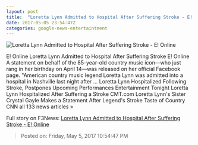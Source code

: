 ```yaml
---
layout: post
title:  "Loretta Lynn Admitted to Hospital After Suffering Stroke - E! Online"
date: 2017-05-05 23:54:47Z
categories: google-news-entertaintment
---
```


![Loretta Lynn Admitted to Hospital After Suffering Stroke - E! Online](http://akns-images.eonline.com/eol_images/Entire_Site/201745/rs_600x600-170505164340-600.Loretta-Lynn.kg.050517.jpg?downsize=450:*&crop=450:350;left,top)

E! Online Loretta Lynn Admitted to Hospital After Suffering Stroke E! Online A statement on behalf of the 85-year-old country music icon—who just rang in her birthday on April 14—was released on her official Facebook page. "American country music legend Loretta Lynn was admitted into a hospital in Nashville last night after ... Loretta Lynn Hospitalized Following Stroke, Postpones Upcoming Performances Entertainment Tonight Loretta Lynn Hospitalized After Suffering a Stroke CMT.com Loretta Lynn's Sister Crystal Gayle Makes a Statement After Legend's Stroke Taste of Country CNN all 133 news articles »


Full story on F3News: [Loretta Lynn Admitted to Hospital After Suffering Stroke - E! Online](http://www.f3nws.com/n/4pcsS)

> Posted on: Friday, May 5, 2017 10:54:47 PM
